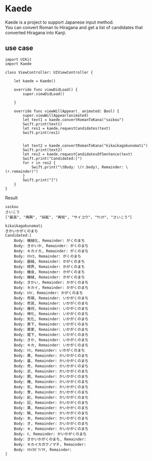 # Kaede

Kaede is a project to support Japanese input method.  
You can convert Roman to Hiragana and get a list of candidates that converted Hiragana into Kanji.  

## use case

```
import UIKit
import Kaede

class ViewController: UIViewController {

    let kaede = Kaede()

    override func viewDidLoad() {
        super.viewDidLoad()

    }

    override func viewWillAppear(_ animated: Bool) {
        super.viewWillAppear(animated)
        let text1 = kaede.convertRomanToKana("saikou")
        Swift.print(text1)
        let res1 = kaede.requestCandidates(text)
        Swift.print(res1)


        let text2 = kaede.convertRomanToKana("kikaikagakunomati")
        Swift.print(text2)
        let res2 = kaede.requestCandidatesOfSentence(text)
        Swift.print("Candidated:[")
        for r in res2 {
            Swift.print("\tBody: \(r.body), Remainder: \(r.remainder)")
        }
        Swift.print("]")
    }
}
```

Result  
	
	saikou
	さいこう
	["最高", "再興", "採鉱", "再校", "サイコウ", "ｻｲｺｳ", "さいこう"]

	kikaikagakunomati
	きかいかがくのまち
	Candidated:[
		Body: 機械化, Remainder: がくのまち
		Body: きかいか, Remainder: がくのまち
		Body: キカイカ, Remainder: がくのまち
		Body: ｷｶｲｶ, Remainder: がくのまち
		Body: 器械, Remainder: かがくのまち
		Body: 棋界, Remainder: かがくのまち
		Body: 機会, Remainder: かがくのまち
		Body: 機械, Remainder: かがくのまち
		Body: きかい, Remainder: かがくのまち
		Body: キカイ, Remainder: かがくのまち
		Body: ｷｶｲ, Remainder: かがくのまち
		Body: 奇禍, Remainder: いかがくのまち
		Body: 奇貨, Remainder: いかがくのまち
		Body: 幾何, Remainder: いかがくのまち
		Body: 帰化, Remainder: いかがくのまち
		Body: 気化, Remainder: いかがくのまち
		Body: 貴下, Remainder: いかがくのまち
		Body: 貴家, Remainder: いかがくのまち
		Body: 麾下, Remainder: いかがくのまち
		Body: きか, Remainder: いかがくのまち
		Body: キカ, Remainder: いかがくのまち
		Body: ｷｶ, Remainder: いかがくのまち
		Body: 黄, Remainder: かいかがくのまち
		Body: 基, Remainder: かいかがくのまち
		Body: 奇, Remainder: かいかがくのまち
		Body: 忌, Remainder: かいかがくのまち
		Body: 期, Remainder: かいかがくのまち
		Body: 機, Remainder: かいかがくのまち
		Body: 気, Remainder: かいかがくのまち
		Body: 季, Remainder: かいかがくのまち
		Body: 紀, Remainder: かいかがくのまち
		Body: 記, Remainder: かいかがくのまち
		Body: 貴, Remainder: かいかがくのまち
		Body: 騎, Remainder: かいかがくのまち
		Body: 木, Remainder: かいかがくのまち
		Body: き, Remainder: かいかがくのまち
		Body: キ, Remainder: かいかがくのまち
		Body: ｷ, Remainder: かいかがくのまち
		Body: きかいかがくのまち, Remainder: 
		Body: キカイカガクノマチ, Remainder: 
		Body: ｷｶｲｶｶﾞｸﾉﾏﾁ, Remainder: 
	]

